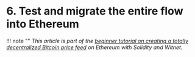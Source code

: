 # 6. Test and migrate the entire flow into Ethereum

!!! note ""
    *This article is part of the [beginner tutorial on creating a totally decentralized Bitcoin price feed][intro]
    on Ethereum with Solidity and Witnet.*


[intro]: /tutorials/bitcoin-price-feed/introduction
